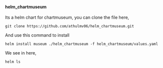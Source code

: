 #### helm_chartmuseum
Its a helm chart for chartmuseum,
you can clone the file here,
```
git clone https://github.com/athulmv06/helm_chartmuseum.git
```
And use this command to install

```
helm install museum ./helm_chartmuseum -f helm_chartmuseum/values.yaml
```
We see in here, 
```
helm ls
```

